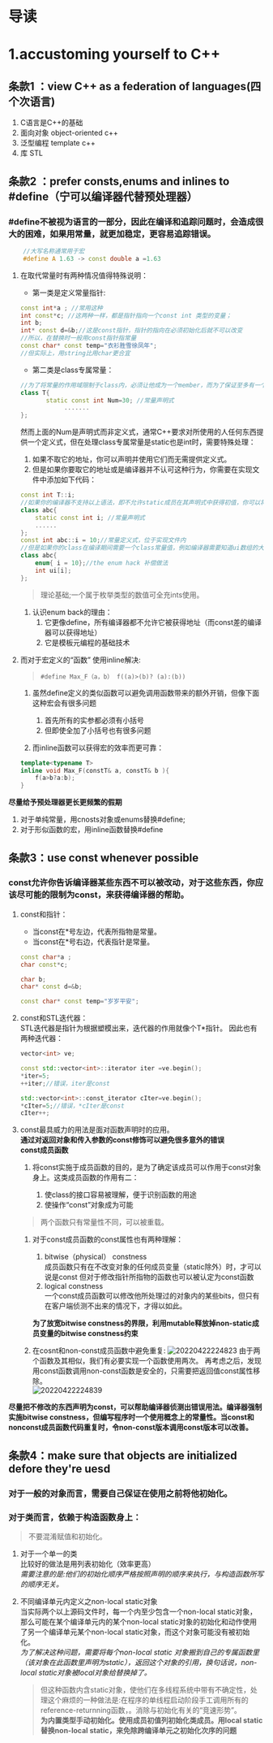 # 导读

# 1.accustoming yourself to C++
## 条款1 ：view C++ as a federation of languages(四个次语言)  
1. C语言是C++的基础
2. 面向对象  object-oriented c++
3. 泛型编程  template c++
4. 库    STL
## 条款2 ：prefer consts,enums and inlines to #define（宁可以编译器代替预处理器）
### #define不被视为语言的一部分，因此在编译和追踪问题时，会造成很大的困难，如果用常量，就更加稳定，更容易追踪错误。
```c++
	//大写名称通常用于宏
	#define A 1.63 -> const double a =1.63
```
1. 在取代常量时有两种情况值得特殊说明：      
	- 第一类是定义常量指针:
    ```C++
	const int*a ; //常用这种
	int const*c; //这两种一样，都是指针指向一个const int 类型的变量；
	int b;
	int* const d=&b;//这是const指针，指针的指向在必须初始化后就不可以改变
	//所以，在替换时一般用const指针指常量
	const char* const temp="衣衫胜雪徐凤年"; 
	//但实际上，用string比用char更合宜
    ```
	- 第二类是class专属常量：
	```C++
    //为了将常量的作用域限制于class内，必须让他成为一个member，而为了保证至多有一个实体要把他定义为static成员   
	class T{
	       static const int Num=30; //常量声明式
	            .......
	};
    ```
	然而上面的Num是声明式而非定义式，通常C++要求对所使用的人任何东西提供一个定义式，但在处理class专属常量是static也是int时，需要特殊处理：  
	1. 如果不取它的地址，你可以声明并使用它们而无需提供定义式。
	2. 但是如果你要取它的地址或是编译器并不认可这种行为，你需要在实现文件中添加如下代码：
    ```C++
	const int T::i;
	//如果你的编译器不支持以上语法，即不允许static成员在其声明式中获得初值，你可以将初值放在定义式内。
	class abc{
	    static const int i; //常量声明式
	    ......
	};
	const int abc::i = 10;//常量定义式，位于实现文件内
	//但是如果你的class在编译期间需要一个class常量值，例如编译器需要知道ui数组的大小。这时你可以使用enum来弥补。
	class abc{                  
	    enum{ i = 10};//the enum hack 补偿做法
	    int ui[i];
	};
    ```
    >理论基础;一个属于枚举类型的数值可全充ints使用。    

	1. 认识enum back的理由：  
	    1. 它更像define，所有编译器都不允许它被获得地址（而const差的编译器可以获得地址）
	    2. 它是模板元编程的基础技术  
    
2. 而对于宏定义的“函数” 使用inline解决:  
    >`#define Max_F（a，b） f((a)>(b)? (a):(b))`  
	1. 虽然define定义的类似函数可以避免调用函数带来的额外开销，但像下面这种宏会有很多问题
      
        1. 首先所有的实参都必须有小括号
        2. 但即使全加了小括号也有很多问题  
	2. 而inline函数可以获得宏的效率而更可靠：  
    ```C++
	template<typename T>
	inline void Max_F(constT& a, constT& b ){
	    f(a>b?a:b);
	}
    ```
**尽量给予预处理器更长更频繁的假期**  
1. 对于单纯常量，用cnosts对象或enums替换#define;
2. 对于形似函数的宏，用inline函数替换#define
## 条款3：use const whenever possible   
### const允许你告诉编译器某些东西不可以被改动，对于这些东西，你应该尽可能的限制为const，来获得编译器的帮助。
1. const和指针：
	- 当const在*号左边，代表所指物是常量。
	- 当const在*号右边，代表指针是常量。
	```C++
	const char*a ; 
	char const*c; 
	
	char b;
	char* const d=&b;
	
	const char* const temp="岁岁平安"; 
	```
2. const和STL迭代器：  
	STL迭代器是指针为根据塑模出来，迭代器的作用就像个T*指针。
	因此也有两种迭代器：
    ```C++
	vector<int> ve;
	
	const std::vector<int>::iterator iter =ve.begin();
	*iter=5;
	++iter;//错误，iter是const
	
	std::vector<int>::const_iterator cIter=ve.begin();
	*cIter=5;//错误，*cIter是const
	cIter++;
    ```
3. const最具威力的用法是面对函数声明时的应用。  
	**通过对返回对象和传入参数的const修饰可以避免很多意外的错误**    
**const成员函数**  
   1. 将const实施于成员函数的目的，是为了确定该成员可以作用于const对象身上。这类成员函数的作用有二：  

      	1. 使class的接口容易被理解，便于识别函数的用途
      	2. 使操作“const”对象成为可能
	>两个函数只有常量性不同，可以被重载。

  	1. 对于const成员函数的const属性也有两种理解：
		1. bitwise（physical） constness  
			成员函数只有在不改变对象的任何成员变量（static除外）时，才可以说是const
			但对于修改指针所指物的函数也可以被认定为const函数
		2. logical constness  
			一个const成员函数可以修改他所处理过的对象内的某些bits，但只有在客户端侦测不出来的情况下，才得以如此。  

		**为了放宽bitwise constness的界限，利用mutable释放掉non-static成员变量的bitwise constness约束**

     1. 在cosnt和non-const成员函数中避免重复:
		![20220422224823](https://raw.githubusercontent.com/GWrety/Ima/master/images/20220422224823.png)
		由于两个函数及其相似，我们有必要实现一个函数使用两次。
		再考虑之后，发现用const函数调用non-const函数是安全的，只需要把返回值const属性移除。  
		![20220422224839](https://raw.githubusercontent.com/GWrety/Ima/master/images/20220422224839.png)  

**尽量把不修改的东西声明为const，可以帮助编译器侦测出错误用法。编译器强制实施bitwise constness，但编写程序时一个使用概念上的常量性。当const和nonconst成员函数代码重复时，令non-const版本调用const版本可以改善。**
## 条款4：make sure that objects are initialized defore they're uesd
### 对于一般的对象而言，需要自己保证在使用之前将他初始化。
### 对于类而言，依赖于构造函数身上：
>不要混淆赋值和初始化。
1. 对于一个单一的类   
   	比较好的做法是用列表初始化（效率更高）    
	*需要注意的是:他们的初始化顺序严格按照声明的顺序来执行，与构造函数所写的顺序无关。*
2. 不同编译单元内定义之non-local static对象  
   	当实际两个以上源码文件时，每一个内至少包含一个non-local static对象，那么可能在某个编译单元内的某个non-local static对象的初始化和动作使用了另一个编译单元某个non-local static对象，而这个对象可能没有被初始化。    
	*为了解决这种问题，需要将每个non-local static 对象搬到自己的专属函数里（该对象在此函数里声明为static），返回这个对象的引用，换句话说，non-local static对象被local对象给替换掉了。*  

	>但这种函数内含static对象，使他们在多线程系统中带有不确定性，处理这个麻烦的一种做法是:在程序的单线程启动阶段手工调用所有的reference-returnning函数，。消除与初始化有关的“竞速形势”。  
**为内置类型手动初始化。使用成员初值列初始化类成员。用local static替换non-local static，来免除跨编译单元之初始化次序的问题**
